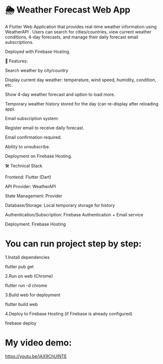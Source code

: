 # 🌦 Weather Forecast Web App


A Flutter Web Application that provides real-time weather information using WeatherAPI
.
Users can search for cities/countries, view current weather conditions, 4-day forecasts, and manage their daily forecast email subscriptions.

Deployed with Firebase Hosting.

🚀 Features:

Search weather by city/country

Display current day weather: temperature, wind speed, humidity, condition, etc.

Show 4-day weather forecast and option to load more.

Temporary weather history stored for the day (can re-display after reloading app).

Email subscription system:

Register email to receive daily forecast.

Email confirmation required.

Ability to unsubscribe.

Deployment on Firebase Hosting.

🛠️ Technical Stack

Frontend: Flutter (Dart)

API Provider: WeatherAPI

State Management: Provider

Database/Storage: Local temporary storage for history

Authentication/Subscription: Firebase Authentication + Email service

Deployment: Firebase Hosting

# You can run project step by step: 

1.Install dependencies

flutter pub get


2.Run on web (Chrome)

flutter run -d chrome


3.Build web for deployment

flutter build web


4.Deploy to Firebase Hosting (if Firebase is already configured)

firebase deploy
# My video demo: 
https://youtu.be/jAX9ChUINTE
